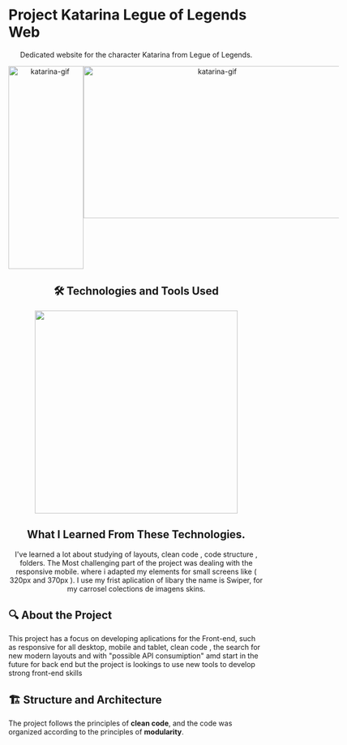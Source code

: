 
  # Project Katarina Legue of Legends Web
<div align="center">
    <p>
       Dedicated website for the character Katarina from Legue of Legends.
    </p>
  <div style="margin: auto;display: flex;">
    <img width="148" src="./src/img/animation-katarina-desktop.gif" alt="katarina-gif" height="400px" width="800px"> 
    <img width="512" src="./src/img/animation-katarina-mobile.gif" alt="katarina-gif" height="300px" width="400px"> 
  </div>
</div>

<div align="center">
    <h2>🛠️ Technologies and Tools Used</h2>
      <img width="400px"  src="https://skillicons.dev/icons?i=html,css,javascript,git" />
  </div>

<div align="center">
  <h2>What I Learned From These Technologies.</h2> 
   I've learned a lot about studying of layouts, clean code , code structure , folders. The Most challenging part of the project was dealing with the responsive mobile. where i adapted my elements for small screens like ( 320px and 370px ).
    I use my frist aplication of libary the name is Swiper, for my carrosel colections de imagens skins.
</div>

## 🔍 About the Project

This project has a focus on developing aplications for the Front-end, such as responsive for all desktop, mobile and tablet, clean code , the search for new modern layouts and with "possible API consumiption" amd start in the future for back end but the project is lookings to use new tools to develop strong front-end skills


## 🏗 Structure and Architecture

The project follows the principles of **clean code**, and the code was organized according to the principles of **modularity**.


